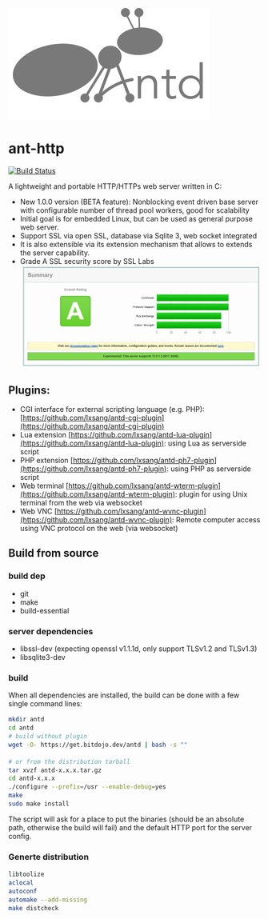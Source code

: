 ![Logo](https://github.com/lxsang/ant-http/raw/master/ant-logo.png)
# ant-http
[![Build Status](https://travis-ci.org/lxsang/ant-http.svg?branch=master)](https://travis-ci.org/lxsang/ant-http)

A lightweight and portable HTTP/HTTPs web server written in  C:
- New 1.0.0 version (BETA feature): Nonblocking event driven base server with configurable number of thread pool workers, good for scalability
- Initial goal is for embedded Linux, but can be used as general purpose web server. 
- Support SSL via open SSL, database via Sqlite 3, web socket integrated
- It is also extensible via its extension mechanism that allows to extends the server capability.
- Grade A SSL security score by SSL Labs
![SSL score](https://github.com/lxsang/ant-http/raw/master/ssl_score.png)
## Plugins:
* CGI interface for external scripting language (e.g. PHP): [https://github.com/lxsang/antd-cgi-plugin](https://github.com/lxsang/antd-cgi-plugin)
* Lua extension [https://github.com/lxsang/antd-lua-plugin](https://github.com/lxsang/antd-lua-plugin): using Lua as serverside script
* PHP extension [https://github.com/lxsang/antd-ph7-plugin](https://github.com/lxsang/antd-ph7-plugin): using PHP as serverside script
* Web terminal [https://github.com/lxsang/antd-wterm-plugin](https://github.com/lxsang/antd-wterm-plugin): plugin for using Unix terminal from the web via websocket
* Web VNC [https://github.com/lxsang/antd-wvnc-plugin](https://github.com/lxsang/antd-wvnc-plugin): Remote computer access using VNC protocol on the web (via websocket)

## Build from source
### build dep
* git
* make
* build-essential

### server dependencies
* libssl-dev (expecting openssl v1.1.1d, only support TLSv1.2 and TLSv1.3)
* libsqlite3-dev

### build
When all dependencies are installed, the build can be done with a few single command lines:

```bash
mkdir antd
cd antd
# build without plugin
wget -O- https://get.bitdojo.dev/antd | bash -s ""

# or from the distribution tarball
tar xvzf antd-x.x.x.tar.gz
cd antd-x.x.x
./configure --prefix=/usr --enable-debug=yes
make
sudo make install
```
The script will ask for a place to put the binaries (should be an absolute path, otherwise the build will fail) and the default HTTP port for the server config.

### Generte distribution
```sh
libtoolize
aclocal
autoconf
automake --add-missing
make distcheck
``` 